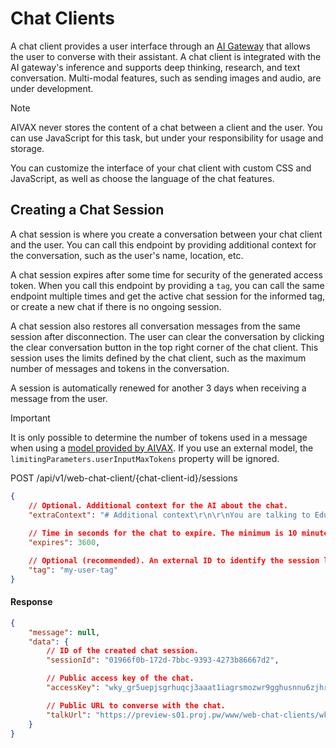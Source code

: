 # Chat Clients

A chat client provides a user interface through an [AI Gateway](/docs/en/entities/ai-gateway) that allows the user to converse with their assistant. A chat client is integrated with the AI gateway's inference and supports deep thinking, research, and text conversation. Multi-modal features, such as sending images and audio, are under development.

> [!NOTE]
>
> AIVAX never stores the content of a chat between a client and the user. You can use JavaScript for this task, but under your responsibility for usage and storage.

You can customize the interface of your chat client with custom CSS and JavaScript, as well as choose the language of the chat features.

## Creating a Chat Session

A chat session is where you create a conversation between your chat client and the user. You can call this endpoint by providing additional context for the conversation, such as the user's name, location, etc.

A chat session expires after some time for security of the generated access token. When you call this endpoint by providing a `tag`, you can call the same endpoint multiple times and get the active chat session for the informed tag, or create a new chat if there is no ongoing session.

A chat session also restores all conversation messages from the same session after disconnection. The user can clear the conversation by clicking the clear conversation button in the top right corner of the chat client. This session uses the limits defined by the chat client, such as the maximum number of messages and tokens in the conversation.

A session is automatically renewed for another 3 days when receiving a message from the user.

> [!IMPORTANT]
>
> It is only possible to determine the number of tokens used in a message when using a [model provided by AIVAX](/docs/en/models). If you use an external model, the `limitingParameters.userInputMaxTokens` property will be ignored.

<div class="request-item post">
    <span>POST</span>
    <span>
        /api/v1/web-chat-client/<span>{chat-client-id}</span>/sessions
    </span>
</div>

```json
{
    // Optional. Additional context for the AI about the chat.
    "extraContext": "# Additional context\r\n\r\nYou are talking to Eduardo.",
    
    // Time in seconds for the chat to expire. The minimum is 10 minutes. The maximum is 30 days.
    "expires": 3600,

    // Optional (recommended). An external ID to identify the session later and reuse it whenever calling the same endpoint. It can be the ID of the user in your database or a string that facilitates the identification of this chat later.
    "tag": "my-user-tag"
}
```

#### Response

```json
{
    "message": null,
    "data": {
        // ID of the created chat session.
        "sessionId": "01966f0b-172d-7bbc-9393-4273b86667d2",

        // Public access key of the chat.
        "accessKey": "wky_gr5uepjsgrhuqcj3aaat1iagrsmozwr9gghusnnu6zjhrsyures5xoe",

        // Public URL to converse with the chat.
        "talkUrl": "https://preview-s01.proj.pw/www/web-chat-clients/wky_gr5uepjsgrhuqcj3aaat1iagrsmozwr9gghusnnu6zjhrsyures5xoe"
    }
}
```